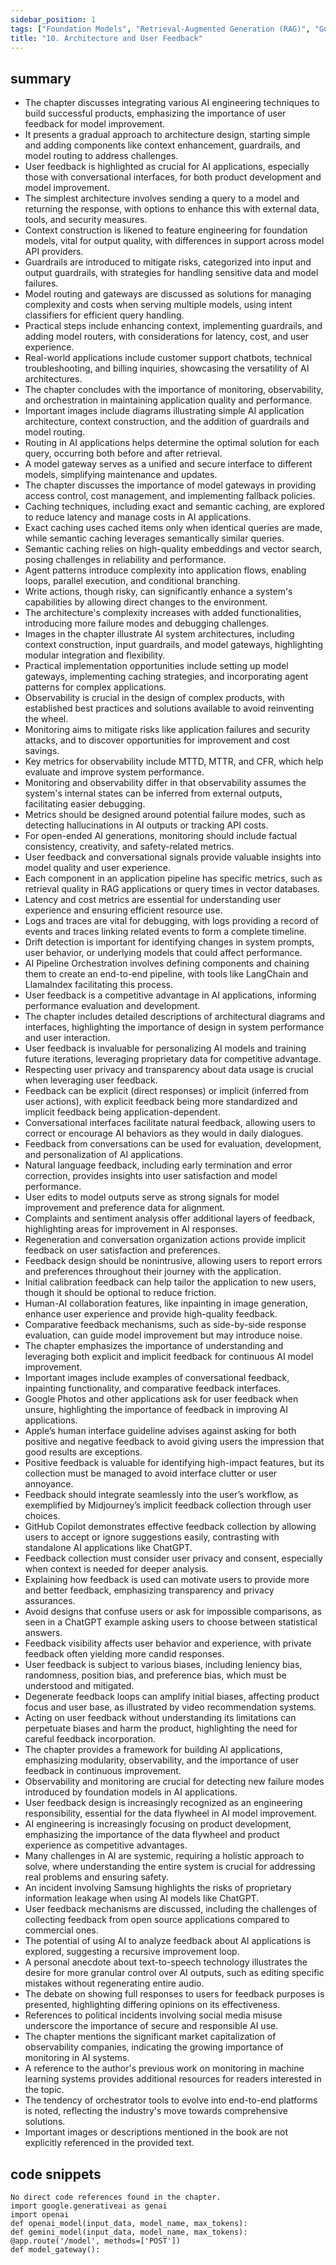 ```yaml
---
sidebar_position: 1
tags: ["Foundation Models", "Retrieval-Augmented Generation (RAG)", "Guardrails", "Model Routing", "Intent Classifiers", "Routing", "Model Gateway", "Caching", "Semantic Similarity", "Agent Patterns", "Observability", "Monitoring", "Metrics", "Logs", "AI Pipeline Orchestration", "User Feedback", "Explicit Feedback", "Implicit Feedback", "Natural Language Processing", "Reinforcement Learning", "User Feedback Systems", "AI Model Training", "Feedback Collection Design", "Bias in Feedback", "Degenerate Feedback Loops", "AI Engineering", "Data Flywheel", "Product Experience", "System Problems"]
title: "10. Architecture and User Feedback"
---
```


## summary

- The chapter discusses integrating various AI engineering techniques to build successful products, emphasizing the importance of user feedback for model improvement.
- It presents a gradual approach to architecture design, starting simple and adding components like context enhancement, guardrails, and model routing to address challenges.
- User feedback is highlighted as crucial for AI applications, especially those with conversational interfaces, for both product development and model improvement.
- The simplest architecture involves sending a query to a model and returning the response, with options to enhance this with external data, tools, and security measures.
- Context construction is likened to feature engineering for foundation models, vital for output quality, with differences in support across model API providers.
- Guardrails are introduced to mitigate risks, categorized into input and output guardrails, with strategies for handling sensitive data and model failures.
- Model routing and gateways are discussed as solutions for managing complexity and costs when serving multiple models, using intent classifiers for efficient query handling.
- Practical steps include enhancing context, implementing guardrails, and adding model routers, with considerations for latency, cost, and user experience.
- Real-world applications include customer support chatbots, technical troubleshooting, and billing inquiries, showcasing the versatility of AI architectures.
- The chapter concludes with the importance of monitoring, observability, and orchestration in maintaining application quality and performance.
- Important images include diagrams illustrating simple AI application architecture, context construction, and the addition of guardrails and model routing.
- Routing in AI applications helps determine the optimal solution for each query, occurring both before and after retrieval.
- A model gateway serves as a unified and secure interface to different models, simplifying maintenance and updates.
- The chapter discusses the importance of model gateways in providing access control, cost management, and implementing fallback policies.
- Caching techniques, including exact and semantic caching, are explored to reduce latency and manage costs in AI applications.
- Exact caching uses cached items only when identical queries are made, while semantic caching leverages semantically similar queries.
- Semantic caching relies on high-quality embeddings and vector search, posing challenges in reliability and performance.
- Agent patterns introduce complexity into application flows, enabling loops, parallel execution, and conditional branching.
- Write actions, though risky, can significantly enhance a system's capabilities by allowing direct changes to the environment.
- The architecture's complexity increases with added functionalities, introducing more failure modes and debugging challenges.
- Images in the chapter illustrate AI system architectures, including context construction, input guardrails, and model gateways, highlighting modular integration and flexibility.
- Practical implementation opportunities include setting up model gateways, implementing caching strategies, and incorporating agent patterns for complex applications.
- Observability is crucial in the design of complex products, with established best practices and solutions available to avoid reinventing the wheel.
- Monitoring aims to mitigate risks like application failures and security attacks, and to discover opportunities for improvement and cost savings.
- Key metrics for observability include MTTD, MTTR, and CFR, which help evaluate and improve system performance.
- Monitoring and observability differ in that observability assumes the system's internal states can be inferred from external outputs, facilitating easier debugging.
- Metrics should be designed around potential failure modes, such as detecting hallucinations in AI outputs or tracking API costs.
- For open-ended AI generations, monitoring should include factual consistency, creativity, and safety-related metrics.
- User feedback and conversational signals provide valuable insights into model quality and user experience.
- Each component in an application pipeline has specific metrics, such as retrieval quality in RAG applications or query times in vector databases.
- Latency and cost metrics are essential for understanding user experience and ensuring efficient resource use.
- Logs and traces are vital for debugging, with logs providing a record of events and traces linking related events to form a complete timeline.
- Drift detection is important for identifying changes in system prompts, user behavior, or underlying models that could affect performance.
- AI Pipeline Orchestration involves defining components and chaining them to create an end-to-end pipeline, with tools like LangChain and LlamaIndex facilitating this process.
- User feedback is a competitive advantage in AI applications, informing performance evaluation and development.
- The chapter includes detailed descriptions of architectural diagrams and interfaces, highlighting the importance of design in system performance and user interaction.
- User feedback is invaluable for personalizing AI models and training future iterations, leveraging proprietary data for competitive advantage.
- Respecting user privacy and transparency about data usage is crucial when leveraging user feedback.
- Feedback can be explicit (direct responses) or implicit (inferred from user actions), with explicit feedback being more standardized and implicit feedback being application-dependent.
- Conversational interfaces facilitate natural feedback, allowing users to correct or encourage AI behaviors as they would in daily dialogues.
- Feedback from conversations can be used for evaluation, development, and personalization of AI applications.
- Natural language feedback, including early termination and error correction, provides insights into user satisfaction and model performance.
- User edits to model outputs serve as strong signals for model improvement and preference data for alignment.
- Complaints and sentiment analysis offer additional layers of feedback, highlighting areas for improvement in AI responses.
- Regeneration and conversation organization actions provide implicit feedback on user satisfaction and preferences.
- Feedback design should be nonintrusive, allowing users to report errors and preferences throughout their journey with the application.
- Initial calibration feedback can help tailor the application to new users, though it should be optional to reduce friction.
- Human-AI collaboration features, like inpainting in image generation, enhance user experience and provide high-quality feedback.
- Comparative feedback mechanisms, such as side-by-side response evaluation, can guide model improvement but may introduce noise.
- The chapter emphasizes the importance of understanding and leveraging both explicit and implicit feedback for continuous AI model improvement.
- Important images include examples of conversational feedback, inpainting functionality, and comparative feedback interfaces.
- Google Photos and other applications ask for user feedback when unsure, highlighting the importance of feedback in improving AI applications.
- Apple’s human interface guideline advises against asking for both positive and negative feedback to avoid giving users the impression that good results are exceptions.
- Positive feedback is valuable for identifying high-impact features, but its collection must be managed to avoid interface clutter or user annoyance.
- Feedback should integrate seamlessly into the user’s workflow, as exemplified by Midjourney’s implicit feedback collection through user choices.
- GitHub Copilot demonstrates effective feedback collection by allowing users to accept or ignore suggestions easily, contrasting with standalone AI applications like ChatGPT.
- Feedback collection must consider user privacy and consent, especially when context is needed for deeper analysis.
- Explaining how feedback is used can motivate users to provide more and better feedback, emphasizing transparency and privacy assurances.
- Avoid designs that confuse users or ask for impossible comparisons, as seen in a ChatGPT example asking users to choose between statistical answers.
- Feedback visibility affects user behavior and experience, with private feedback often yielding more candid responses.
- User feedback is subject to various biases, including leniency bias, randomness, position bias, and preference bias, which must be understood and mitigated.
- Degenerate feedback loops can amplify initial biases, affecting product focus and user base, as illustrated by video recommendation systems.
- Acting on user feedback without understanding its limitations can perpetuate biases and harm the product, highlighting the need for careful feedback incorporation.
- The chapter provides a framework for building AI applications, emphasizing modularity, observability, and the importance of user feedback in continuous improvement.
- Observability and monitoring are crucial for detecting new failure modes introduced by foundation models in AI applications.
- User feedback design is increasingly recognized as an engineering responsibility, essential for the data flywheel in AI model improvement.
- AI engineering is increasingly focusing on product development, emphasizing the importance of the data flywheel and product experience as competitive advantages.
- Many challenges in AI are systemic, requiring a holistic approach to solve, where understanding the entire system is crucial for addressing real problems and ensuring safety.
- An incident involving Samsung highlights the risks of proprietary information leakage when using AI models like ChatGPT.
- User feedback mechanisms are discussed, including the challenges of collecting feedback from open source applications compared to commercial ones.
- The potential of using AI to analyze feedback about AI applications is explored, suggesting a recursive improvement loop.
- A personal anecdote about text-to-speech technology illustrates the desire for more granular control over AI outputs, such as editing specific mistakes without regenerating entire audio.
- The debate on showing full responses to users for feedback purposes is presented, highlighting differing opinions on its effectiveness.
- References to political incidents involving social media misuse underscore the importance of secure and responsible AI use.
- The chapter mentions the significant market capitalization of observability companies, indicating the growing importance of monitoring in AI systems.
- A reference to the author's previous work on monitoring in machine learning systems provides additional resources for readers interested in the topic.
- The tendency of orchestrator tools to evolve into end-to-end platforms is noted, reflecting the industry's move towards comprehensive solutions.
- Important images or descriptions mentioned in the book are not explicitly referenced in the provided text.

## code snippets
```
No direct code references found in the chapter.
import google.generativeai as genai
import openai
def openai_model(input_data, model_name, max_tokens):
def gemini_model(input_data, model_name, max_tokens):
@app.route('/model', methods=['POST'])
def model_gateway():
```
